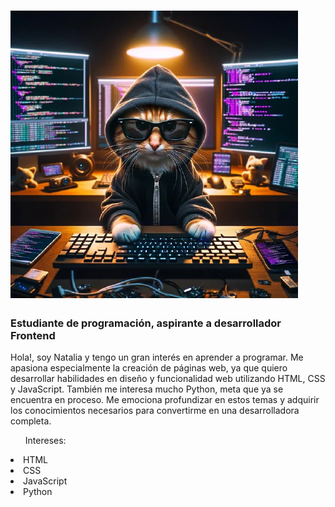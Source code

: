 # ![Imagen principal](gatoprog.png)
### Estudiante de programación, aspirante a desarrollador Frontend
Hola!, soy Natalia y tengo un gran interés en aprender a programar. Me apasiona especialmente la creación de páginas web, ya que quiero desarrollar habilidades en diseño y funcionalidad web utilizando HTML, CSS y JavaScript.
También me interesa mucho Python, meta que ya se encuentra en proceso.
Me emociona profundizar en estos temas y adquirir los conocimientos necesarios para convertirme en una desarrolladora completa.

<ul>Intereses:</ul>
      <li>HTML</li>
      <li>CSS</li>
      <li>JavaScript</li>
      <li>Python</li>

